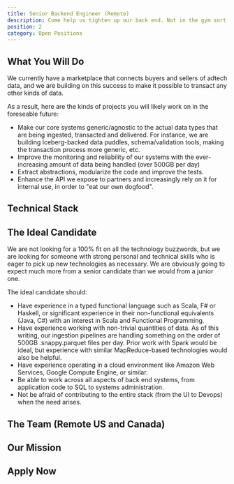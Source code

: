 ```yaml
---
title: Senior Backend Engineer (Remote)
description: Come help us tighten up our back end. Not in the gym sort of way, but in the engineering / development sort of way.
position: 2
category: Open Positions
---
```


## What You Will Do

We currently have a marketplace that connects buyers and sellers of adtech data, and we are building on this success 
to make it possible to transact any other kinds of data.

As a result, here are the kinds of projects you will likely work on in the foreseable future:
- Make our core systems generic/agnostic to the actual data types that are being ingested, transacted and delivered. 
  For instance, we are building Iceberg-backed data puddles, schema/validation tools, making the transaction process more generic, etc.
- Improve the monitoring and reliability of our systems with the ever-increasing amount of data being handled (over 500GB per day)
- Extract abstractions, modularize the code and improve the tests.
- Enhance the API we expose to partners and increasingly rely on it for internal use, in order to "eat our own dogfood".


## Technical Stack

<common-section section-name="technical-stack"></common-section>

## The Ideal Candidate

We are not looking for a 100% fit on all the technology buzzwords, but we are looking for someone with strong personal and technical
skills who is eager to pick up new technologies as necessary. We are obviously going to expect much more from a senior candidate than we 
would from a junior one.

The ideal candidate should:
- Have experience in a typed functional language such as Scala, F# or Haskell, or significant experience in their non-functional
  equivalents (Java, C#) with an interest in Scala and Functional Programming.
- Have experience working with non-trivial quantities of data.  As of this writing, our ingestion pipelines are handling
  something on the order of 500GB .snappy.parquet files per day.  Prior work with Spark would be ideal, but experience
  with similar MapReduce-based technologies would also be helpful.
- Have experience operating in a cloud environment like Amazon Web Services, Google Compute Engine, or similar.
- Be able to work across all aspects of back end systems, from application code to SQL to systems administration.
- Not be afraid of contributing to the entire stack (from the UI to Devops) when the need arises.
<common-section section-name="common-requirements"></common-section>

## The Team (Remote US and Canada)

<common-section section-name="team"></common-section>

## Our Mission

<common-section section-name="mission"></common-section>

## Apply Now

<common-section section-name="apply-now"></common-section>
